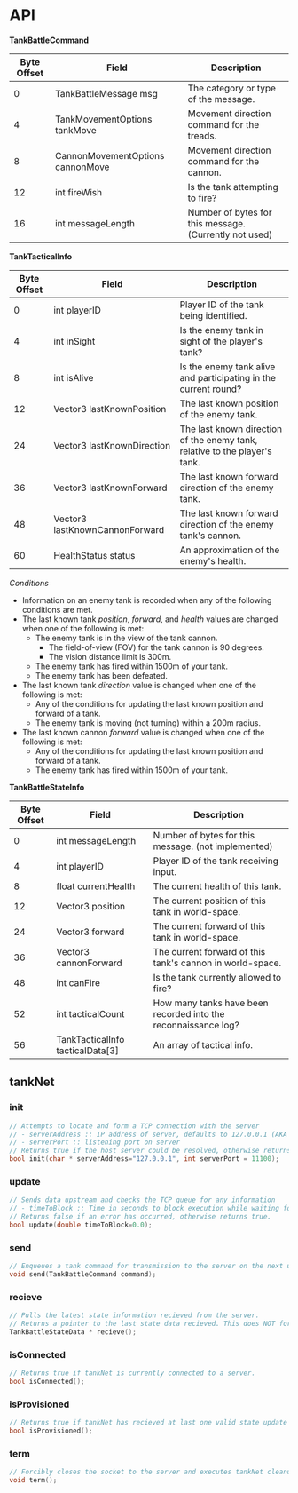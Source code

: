 # API

**TankBattleCommand**  

Byte Offset | Field                              | Description
------------|------------------------------------|-------------------------------
0           | TankBattleMessage msg              | The category or type of the message.
4           | TankMovementOptions tankMove       | Movement direction command for the treads.
8           | CannonMovementOptions cannonMove   | Movement direction command for the cannon.
12          | int fireWish                       | Is the tank attempting to fire?
16          | int messageLength                  | Number of bytes for this message. (Currently not used)

**TankTacticalInfo**

Byte Offset | Field                              | Description
------------|------------------------------------|-------------------------------
0           | int playerID                       | Player ID of the tank being identified.
4           | int inSight                        | Is the enemy tank in sight of the player's tank?
8           | int isAlive                        | Is the enemy tank alive and participating in the current round?
12          | Vector3 lastKnownPosition          | The last known position of the enemy tank.
24          | Vector3 lastKnownDirection         | The last known direction of the enemy tank, relative to the player's tank.
36          | Vector3 lastKnownForward           | The last known forward direction of the enemy tank.
48          | Vector3 lastKnownCannonForward     | The last known forward direction of the enemy tank's cannon.
60          | HealthStatus status                | An approximation of the enemy's health.

*Conditions*  

- Information on an enemy tank is recorded when any of the following conditions
are met.
- The last known tank _position_, _forward_, and _health_ values are changed
when one of the following is met:  
  - The enemy tank is in the view of the tank cannon.  
    - The field-of-view (FOV) for the tank cannon is 90 degrees.
    - The vision distance limit is 300m.
  - The enemy tank has fired within 1500m of your tank.  
  - The enemy tank has been defeated.
- The last known tank _direction_ value is changed when one of the following is met:  
  - Any of the conditions for updating the last known position and forward of a tank.
  - The enemy tank is moving (not turning) within a 200m radius.  
- The last known cannon _forward_ value is changed when one of the following is met:
  - Any of the conditions for updating the last known position and forward of a tank.
  - The enemy tank has fired within 1500m of your tank.


**TankBattleStateInfo**  

Byte Offset | Field                              | Description
------------|------------------------------------|-------------------------------
0           | int messageLength                  | Number of bytes for this message. (not implemented)
4           | int playerID                       | Player ID of the tank receiving input.
8           | float currentHealth                | The current health of this tank.
12          | Vector3 position                   | The current position of this tank in world-space.
24          | Vector3 forward                    | The current forward of this tank in world-space.
36          | Vector3 cannonForward              | The current forward of this tank's cannon in world-space.
48          | int canFire                        | Is the tank currently allowed to fire?
52          | int tacticalCount                  | How many tanks have been recorded into the reconnaissance log?
56          | TankTacticalInfo tacticalData[3]   | An array of tactical info.

## tankNet

### init

```C++
// Attempts to locate and form a TCP connection with the server
// - serverAddress :: IP address of server, defaults to 127.0.0.1 (AKA localhost)
// - serverPort :: listening port on server
// Returns true if the host server could be resolved, otherwise returns false
bool init(char * serverAddress="127.0.0.1", int serverPort = 11100);
```

### update

```C++
// Sends data upstream and checks the TCP queue for any information
// - timeToBlock :: Time in seconds to block execution while waiting for information.
// Returns false if an error has occurred, otherwise returns true.
bool update(double timeToBlock=0.0);
```

### send

```C++
// Enqueues a tank command for transmission to the server on the next update.
void send(TankBattleCommand command);
```

### recieve

```C++
// Pulls the latest state information recieved from the server.
// Returns a pointer to the last state data recieved. This does NOT force a state update.
TankBattleStateData * recieve();
```

### isConnected

```C++
// Returns true if tankNet is currently connected to a server.
bool isConnected();
```

### isProvisioned

```C++
// Returns true if tankNet has recieved at last one valid state update from the server.
bool isProvisioned();
```

### term

```C++
// Forcibly closes the socket to the server and executes tankNet cleanup routines.
void term();
```
